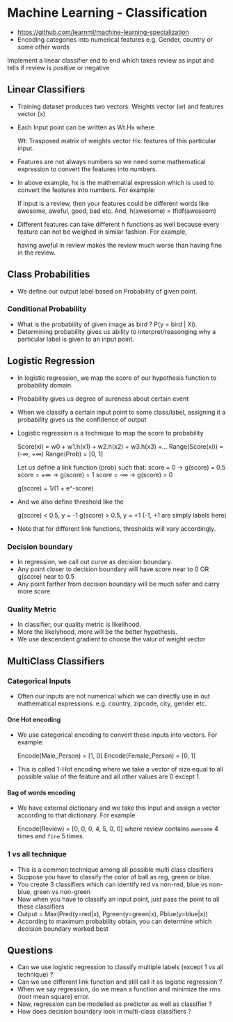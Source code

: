 # Machine Learning - Classification

- https://github.com/learnml/machine-learning-specialization
- Encoding categories into numerical features e.g. Gender, country or some other words

Implement a linear classifier end to end which takes review as input and tells if review is positive or negative

## Linear Classifiers
- Training dataset produces two vectors: Weights vector (w) and features vector (x)
- Each Input point can be written as Wt.Hx where

    Wt: Trasposed matrix of weights vector
    Hx: features of this particular input.

- Features are not always numbers so we need some mathematical expression to convert the features into numbers.
- In above example, hx is the mathematial expression which is used to convert the features into numbers. For example:

    If input is a review, then your features could be different words like awesome, aweful, good, bad etc.
    And, h(awesome) = tfidf(aweseom)

- Different features can take different h functions as well because every feature can not be weighed in similar fashion. For example,

    having aweful in review makes the review much worse than having fine in the review.

## Class Probabilities

- We define our output label based on Probability of given point.

### Conditional Probability

- What is the probability of given image as bird ? P(y = bird | Xi).
- Determining probability gives us ability to interpret/reasonging why a particular label is given to an input point.

## Logistic Regression

- In logistic regression, we map the score of our hypothesis function to probability domain.
- Probability gives us degree of sureness about certain event
- When we classify a certain input point to some class/label, assigning it a probability gives us the confidence of output
- Logistic regression is a technique to map the score to probability

    Score(xi) = w0 + w1.h(x1) + w2.h(x2) + w3.h(x3) +...
    Range(Score(xi)) = (-∞, +∞)
    Range(Prob) = [0, 1]

    Let us define a link function (prob) such that:
    score = 0 -> g(score) = 0.5
    score = +∞ -> g(score) = 1
    score = -∞ -> g(score) = 0

    g(score) = 1/(1 + e^-score)

- And we also define threshold like the

    g(score) < 0.5, y = -1
    g(score) > 0.5, y = +1 (-1, +1 are simply labels here)

- Note that for different link functions, thresholds will vary accordingly.

### Decision boundary
- In regression, we call out curve as decision boundary.
- Any point closer to decision boundary will have score near to 0 OR g(score) near to 0.5
- Any point farther from decision boundary will be much safer and carry more score

### Quality Metric
- In classifier, our quality metric is likelihood.
- More the likelyhood, more will be the better hypothesis.
- We use descendent gradient to choose the valur of weight vector

## MultiClass Classifiers

### Categorical Inputs
- Often our inputs are not numerical which we can directly use in out mathematical expressions. e.g. country, zipcode, city, gender etc.

#### One Hot encoding
- We use categorical encoding to convert these inputs into vectors. For example:

    Encode(Male_Person) = [1, 0]
    Encode(Female_Person) = [0, 1]

- This is called 1-Hot encoding where we take a vector of size equal to all possible value of the feature and all other values are 0 except 1.

#### Bag of words encoding
- We have external dictionary and we take this input and assign a vector according to that dictionary. For example

     Encode(Review) = [0, 0, 0, 4, 5, 0, 0]
     where review contains `awesome` 4 times and `fine` 5 times.

### 1 vs all technique
- This is a common technique among all possible multi class clasifiers
- Suppose you have to classify the color of ball as reg, green or blue.
- You create 3 classifiers which can identify red vs non-red, blue vs non-blue, green vs non-green
- Now when you have to classify an input point, just pass the point to all these classifiers
- Output = Max(Pred(y=red|x), Pgreen(y=green|x), Pblue(y=blue|x))
- According to maximum probability obtain, you can determine which decision boundary worked best

## Questions
- Can we use logistic regression to classify multiple labels (except 1 vs all technique) ?
- Can we use different link function and still call it as logistic regression ?
- When we say regression, do we mean a function and minimize the rms (root mean square) error.
- Now, regression can be modelled as predictor as well as classifier ?
- How does decision boundary look in multi-class classifiers ?

